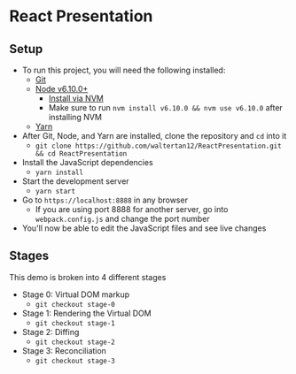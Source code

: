 # React Presentation
## Setup
- To run this project, you will need the following installed:
    - [Git](https://git-scm.com/)
    - [Node v6.10.0+](https://nodejs.org/en/)
        - [Install via NVM](https://github.com/creationix/nvm)
        - Make sure to run `nvm install v6.10.0 && nvm use v6.10.0` after installing NVM
    - [Yarn](https://yarnpkg.com/lang/en/docs/install/)
- After Git, Node, and Yarn are installed, clone the repository and `cd` into it
    - `git clone https://github.com/waltertan12/ReactPresentation.git && cd ReactPresentation`
- Install the JavaScript dependencies
    - `yarn install`
- Start the development server
    - `yarn start`
- Go to `https://localhost:8888` in any browser
    - If you are using port 8888 for another server, go into `webpack.config.js` and change the port number
- You'll now be able to edit the JavaScript files and see live changes


## Stages
This demo is broken into 4 different stages
- Stage 0: Virtual DOM markup 
    - `git checkout stage-0`
- Stage 1: Rendering the Virtual DOM
    - `git checkout stage-1`
- Stage 2: Diffing
    - `git checkout stage-2`
- Stage 3: Reconciliation
    - `git checkout stage-3`

